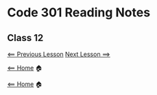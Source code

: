 # Code 301 Reading Notes

## Class 12

[<== Previous Lesson](class11.md) [Next Lesson ==>](class13.md)

[<== Home](README.md) 🏠

[<== Home](README.md) 🏠
